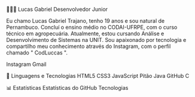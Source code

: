 👨🏾‍💻 Lucas Gabriel
Desenvolvedor Junior

Eu chamo Lucas Gabriel Trajano, tenho 19 anos e sou natural de Pernambuco. Concluí o ensino médio no CODAI-UFRPE, com o curso técnico em agropecuária. Atualmente, estou cursando Análise e Desenvolvimento de Sistemas na UNIT. Sou apaixonado por tecnologia e compartilho meu conhecimento através do Instagram, com o perfil chamado " CodLuccas ".

Instagram Gmail

🤖 Linguagens e Tecnologias
HTML5 CSS3 JavaScript Pitão Java GitHub C

📊 Estatísticas
Estatísticas do GitHub Tecnologias

